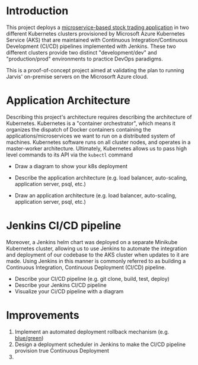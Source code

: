 # Introduction
This project deploys a [microservice-based stock trading application](https://github.com/jarviscanada/jarvis_data_eng_KevinShimotakahara/tree/develop/springboot) in two different Kubernetes clusters provisioned by Microsoft Azure Kubernetes Service (AKS) that are maintained with Continuous Integration/Continuous Development (CI/CD) pipelines implemented with Jenkins. These two different clusters provide two distinct "development/dev" and "production/prod" environments to practice DevOps paradigms.

This is a proof-of-concept project aimed at validating the plan to running Jarvis' on-premise servers on the Microsorft Azure cloud. 

# Application Architecture
Describing this project's architecture requires describing the architecture of Kubernetes. Kubernetes is a "container orchestrator", which means it organizes the dispatch of Docker containers containing the applications/microservices we want to run on a distributed system of machines. Kubernetes software runs on all cluster nodes, and operates in a master-worker architecture. Ultimately, Kubernetes allows us to pass high level commands to its API via the `kubectl` command 

- Draw a diagram to show your k8s deployment

- Describe the application architecture (e.g. load balancer, auto-scaling, application server, psql, etc.)
- Draw an application architecture (e.g. load balancer, auto-scaling, application server, psql, etc.)


# Jenkins CI/CD pipeline
Moreover, a Jenkins helm chart was deployed on a separate Minikube Kubernetes cluster, allowing us to use Jenkins to automate the integration and deployment of our codebase to the AKS cluster when updates to it are made. Using Jenkins in this manner is commonly referred to as building a Continuous Integration, Continuous Deployment (CI/CD) pipeline.
- Describe your CI/CD pipeline (e.g. git clone, build, test, deploy)
- Describe your Jenkins CI/CD pipeline
- Visualize your Ci/CD pipeline with a diagram

# Improvements
1. Implement an automated deployment rollback mechanism (e.g. [blue/green](https://martinfowler.com/bliki/BlueGreenDeployment.html))
2. Design a deployment scheduler in Jenkins to make the CI/CD pipeline provision true Continuous Deployment
3.
